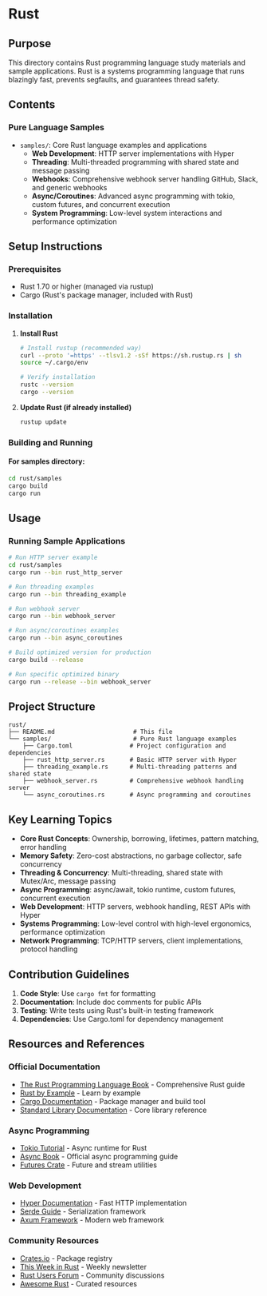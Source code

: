 # Rust

## Purpose

This directory contains Rust programming language study materials and sample applications. Rust is a systems programming language that runs blazingly fast, prevents segfaults, and guarantees thread safety.

## Contents

### Pure Language Samples
- `samples/`: Core Rust language examples and applications
  - **Web Development**: HTTP server implementations with Hyper
  - **Threading**: Multi-threaded programming with shared state and message passing
  - **Webhooks**: Comprehensive webhook server handling GitHub, Slack, and generic webhooks
  - **Async/Coroutines**: Advanced async programming with tokio, custom futures, and concurrent execution
  - **System Programming**: Low-level system interactions and performance optimization

## Setup Instructions

### Prerequisites
- Rust 1.70 or higher (managed via rustup)
- Cargo (Rust's package manager, included with Rust)

### Installation
1. **Install Rust**
   ```bash
   # Install rustup (recommended way)
   curl --proto '=https' --tlsv1.2 -sSf https://sh.rustup.rs | sh
   source ~/.cargo/env
   
   # Verify installation
   rustc --version
   cargo --version
   ```

2. **Update Rust (if already installed)**
   ```bash
   rustup update
   ```

### Building and Running

#### For samples directory:
```bash
cd rust/samples
cargo build
cargo run
```

## Usage

### Running Sample Applications
```bash
# Run HTTP server example
cd rust/samples
cargo run --bin rust_http_server

# Run threading examples
cargo run --bin threading_example

# Run webhook server
cargo run --bin webhook_server

# Run async/coroutines examples
cargo run --bin async_coroutines

# Build optimized version for production
cargo build --release

# Run specific optimized binary
cargo run --release --bin webhook_server
```

## Project Structure

```
rust/
├── README.md                      # This file
└── samples/                       # Pure Rust language examples
    ├── Cargo.toml                # Project configuration and dependencies
    ├── rust_http_server.rs       # Basic HTTP server with Hyper
    ├── threading_example.rs      # Multi-threading patterns and shared state
    ├── webhook_server.rs         # Comprehensive webhook handling server
    └── async_coroutines.rs       # Async programming and coroutines
```

## Key Learning Topics

- **Core Rust Concepts**: Ownership, borrowing, lifetimes, pattern matching, error handling
- **Memory Safety**: Zero-cost abstractions, no garbage collector, safe concurrency
- **Threading & Concurrency**: Multi-threading, shared state with Mutex/Arc, message passing
- **Async Programming**: async/await, tokio runtime, custom futures, concurrent execution
- **Web Development**: HTTP servers, webhook handling, REST APIs with Hyper
- **Systems Programming**: Low-level control with high-level ergonomics, performance optimization
- **Network Programming**: TCP/HTTP servers, client implementations, protocol handling

## Contribution Guidelines

1. **Code Style**: Use `cargo fmt` for formatting
2. **Documentation**: Include doc comments for public APIs
3. **Testing**: Write tests using Rust's built-in testing framework
4. **Dependencies**: Use Cargo.toml for dependency management

## Resources and References

### Official Documentation
- [The Rust Programming Language Book](https://doc.rust-lang.org/book/) - Comprehensive Rust guide
- [Rust by Example](https://doc.rust-lang.org/rust-by-example/) - Learn by example
- [Cargo Documentation](https://doc.rust-lang.org/cargo/) - Package manager and build tool
- [Standard Library Documentation](https://doc.rust-lang.org/std/) - Core library reference

### Async Programming
- [Tokio Tutorial](https://tokio.rs/tokio/tutorial) - Async runtime for Rust
- [Async Book](https://rust-lang.github.io/async-book/) - Official async programming guide
- [Futures Crate](https://docs.rs/futures/) - Future and stream utilities

### Web Development
- [Hyper Documentation](https://hyper.rs/) - Fast HTTP implementation
- [Serde Guide](https://serde.rs/) - Serialization framework
- [Axum Framework](https://github.com/tokio-rs/axum) - Modern web framework

### Community Resources
- [Crates.io](https://crates.io/) - Package registry
- [This Week in Rust](https://this-week-in-rust.org/) - Weekly newsletter
- [Rust Users Forum](https://users.rust-lang.org/) - Community discussions
- [Awesome Rust](https://github.com/rust-unofficial/awesome-rust) - Curated resources